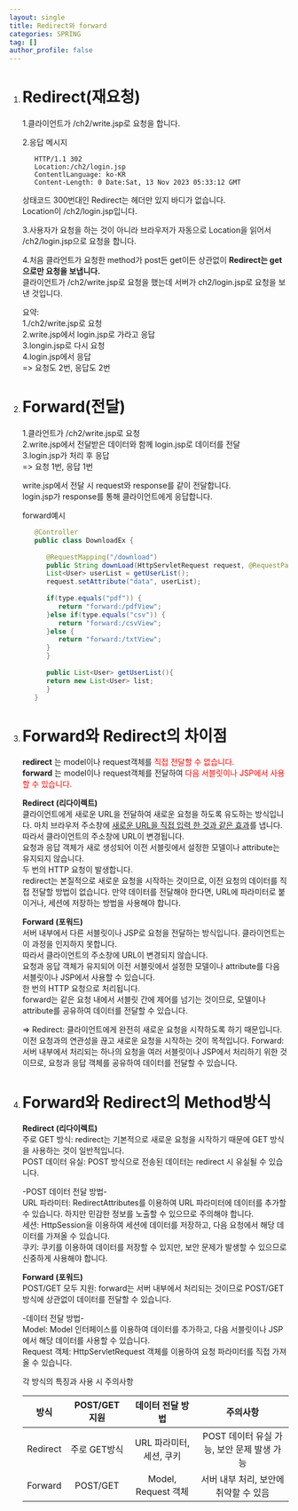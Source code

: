 ```yaml
---
layout: single
title: Redirect와 forward
categories: SPRING
tag: []
author_profile: false
---
```


1. # Redirect(재요청)
   1.클라이언트가 /ch2/write.jsp로 요청을 합니다.   

   2.응답 메시지
   ```
      HTTP/1.1 302
      Location:/ch2/login.jsp
      ContentlLanguage: ko-KR
      Content-Length: 0 Date:Sat, 13 Nov 2023 05:33:12 GMT
   ```   
   상태코드 300번대인 Redirect는 헤더만 있지 바디가 없습니다.   
   Location이 /ch2/login.jsp입니다.   

   3.사용자가 요청을 하는 것이 아니라 브라우저가 자동으로 Location을 읽어서 /ch2/login.jsp으로 요청을 합니다.   

   4.처음 클라언트가 요청한 method가 post든 get이든 상관없이 __Redirect는 get으로만 요청을 보냅니다.__   
   클라이언트가 /ch2/write.jsp로 요청을 했는데 서버가 ch2/login.jsp로 요청을 보낸 것입니다.   

   요약:   
   1./ch2/write.jsp로 요청   
   2.write.jsp에서 login.jsp로 가라고 응답   
   3.longin.jsp로 다시 요청   
   4.login.jsp에서 응답   
   => 요청도 2번, 응답도 2번   

1. # Forward(전달)
   1.클라언트가 /ch2/write.jsp로 요청   
   2.write.jsp에서 전달받은 데이터와 함께 login.jsp로 데이터를 전달   
   3.login.jsp가 처리 후 응답   
   => 요청 1번, 응답 1번   

   write.jsp에서 전달 시 request와 response를 같이 전달합니다.   
   login.jsp가 response를 통해 클라이언트에게 응답합니다.   

   forward예시   
   ```java
      @Controller
      public class DownloadEx {
         
         @RequestMapping("/download")
         public String downLoad(HttpServletRequest request, @RequestParam(required=false, defaultValue="")String type) {
         List<User> userList = getUserList();
         request.setAttribute("data", userList);
         
         if(type.equals("pdf")) {
            return "forward:/pdfView";
         }else if(type.equals("csv")) {
            return "forward:/csvView";
         }else {
            return "forward:/txtView";
         }
         }
         
         public List<User> getUserList(){
         return new List<User> list;
         }
      }
   ```

1. # Forward와 Redirect의 차이점
   __redirect__ 는 model이나 request객체를 <span style="color:red">직접 전달할 수 없습니다.</span>   
   __forward__ 는 model이나 request객체를 전달하여 <span style="color:red">다음 서블릿이나 JSP에서 사용할 수 있습니다.</span>   

   __Redirect (리다이렉트)__   
   클라이언트에게 새로운 URL을 전달하여 새로운 요청을 하도록 유도하는 방식입니다. 마치 브라우저 주소창에 <u>새로운 URL을 직접 입력 한 것과 같은 효과</u>를 냅니다. 따라서 클라이언트의 주소창에 URL이 변경됩니다.   
   요청과 응답 객체가 새로 생성되어 이전 서블릿에서 설정한 모델이나 attribute는 유지되지 않습니다.   
   두 번의 HTTP 요청이 발생합니다.   
   redirect는 본질적으로 새로운 요청을 시작하는 것이므로, 이전 요청의 데이터를 직접 전달할 방법이 없습니다. 만약 데이터를 전달해야 한다면, URL에 파라미터로 붙이거나, 세션에 저장하는 방법을 사용해야 합니다.   

   __Forward (포워드)__   
   서버 내부에서 다른 서블릿이나 JSP로 요청을 전달하는 방식입니다. 클라이언트는 이 과정을 인지하지 못합니다.   
   따라서 클라이언트의 주소창에 URL이 변경되지 않습니다.   
   요청과 응답 객체가 유지되어 이전 서블릿에서 설정한 모델이나 attribute를 다음 서블릿이나 JSP에서 사용할 수 있습니다.   
   한 번의 HTTP 요청으로 처리됩니다.   
   forward는 같은 요청 내에서 서블릿 간에 제어를 넘기는 것이므로, 모델이나 attribute를 공유하여 데이터를 전달할 수 있습니다.   
   
   =>
   Redirect: 클라이언트에게 완전히 새로운 요청을 시작하도록 하기 때문입니다. 이전 요청과의 연관성을 끊고 새로운 요청을 시작하는 것이 목적입니다.
   Forward: 서버 내부에서 처리되는 하나의 요청을 여러 서블릿이나 JSP에서 처리하기 위한 것이므로, 요청과 응답 객체를 공유하여 데이터를 전달할 수 있습니다.   

1. # Forward와 Redirect의 Method방식
   __Redirect (리다이렉트)__   
   주로 GET 방식: redirect는 기본적으로 새로운 요청을 시작하기 때문에 GET 방식을 사용하는 것이 일반적입니다.   
   POST 데이터 유실: POST 방식으로 전송된 데이터는 redirect 시 유실될 수 있습니다.   
   
   -POST 데이터 전달 방법-   
   URL 파라미터: RedirectAttributes를 이용하여 URL 파라미터에 데이터를 추가할 수 있습니다. 하지만 민감한 정보를 노출할 수 있으므로 주의해야 합니다.   
   세션: HttpSession을 이용하여 세션에 데이터를 저장하고, 다음 요청에서 해당 데이터를 가져올 수 있습니다.   
   쿠키: 쿠키를 이용하여 데이터를 저장할 수 있지만, 보안 문제가 발생할 수 있으므로 신중하게 사용해야 합니다.   

   __Forward (포워드)__   
   POST/GET 모두 지원: forward는 서버 내부에서 처리되는 것이므로 POST/GET 방식에 상관없이 데이터를 전달할 수 있습니다.   

   -데이터 전달 방법-   
   Model: Model 인터페이스를 이용하여 데이터를 추가하고, 다음 서블릿이나 JSP에서 해당 데이터를 사용할 수 있습니다.   
   Request 객체: HttpServletRequest 객체를 이용하여 요청 파라미터를 직접 가져올 수 있습니다.   

   각 방식의 특징과 사용 시 주의사항   
   
   |  방식  |POST/GET 지원|데이터 전달 방법|  주의사항  | 
   |:------:|:-----------:|:-------------:|:---------:|
   | Redirect | 주로 GET방식 |	URL 파라미터, 세션, 쿠키 |	POST 데이터 유실 가능, 보안 문제 발생 가능 |
   | Forward  |	POST/GET | Model, Request 객체 | 서버 내부 처리, 보안에 취약할 수 있음 |

